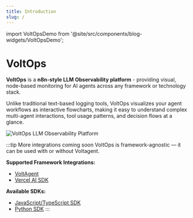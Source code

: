 ```yaml
---
title: Introduction
slug: /
---
```


import VoltOpsDemo from '@site/src/components/blog-widgets/VoltOpsDemo';

# VoltOps

**VoltOps** is a **n8n-style LLM Observability platform** - providing visual, node-based monitoring for AI agents across any framework or technology stack.

Unlike traditional text-based logging tools, VoltOps visualizes your agent workflows as interactive flowcharts, making it easy to understand complex multi-agent interactions, tool usage patterns, and decision flows at a glance.

![VoltOps LLM Observability Platform](https://cdn.voltagent.dev/readme/demo.gif)

:::tip More integrations coming soon
VoltOps is framework-agnostic — it can be used with or without Voltagent.

**Supported Framework Integrations:**

- [VoltAgent](voltagent-framework)
- [Vercel AI SDK](vercel-ai)

**Available SDKs:**

- [JavaScript/TypeScript SDK](js-ts-sdk)
- [Python SDK](python-sdk)
  :::

<VoltOpsDemo />
